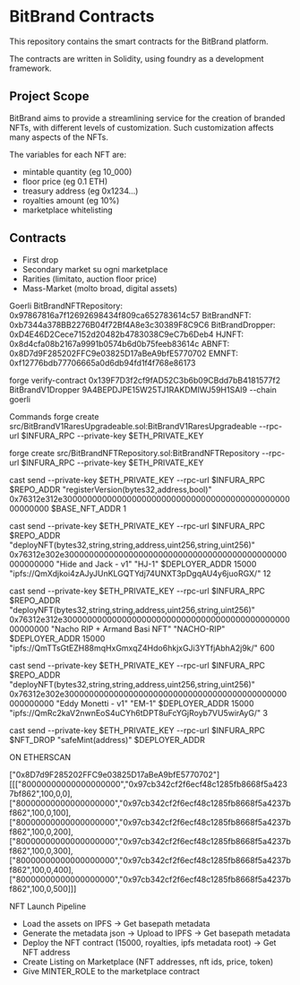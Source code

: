 # BitBrand Contracts
This repository contains the smart contracts for the BitBrand platform.

The contracts are written in Solidity, using foundry as a development framework.

## Project Scope

BitBrand aims to provide a streamlining service for the creation of branded NFTs, with different levels of customization.
Such customization affects many aspects of the NFTs.

The variables for each NFT are:
- mintable quantity (eg 10_000)
- floor price (eg 0.1 ETH)
- treasury address (eg 0x1234...)
- royalties amount (eg 10%)
- marketplace whitelisting

## Contracts

- First drop
- Secondary market su ogni marketplace
- Rarities (limitato, auction floor price)
- Mass-Market (molto broad, digital assets)

Goerli
BitBrandNFTRepository: 0x97867816a7f12692698434f809ca652783614c57
BitBrandNFT: 0xb7344a378BB2276B04f72Bf4A8e3c30389F8C9C6
BitBrandDropper: 0xD4E46D2Cece7152d20482b4783038C9eC7b6Deb4
HJNFT: 0x8d4cfa08b2167a9991b0574b6d0b75feeb83614c
ABNFT: 0x8D7d9F285202FFC9e03825D17aBeA9bfE5770702
EMNFT: 0xf12776bdb77706665a0d6db94fd1f4f768e86173

forge verify-contract 0x139F7D3f2cf9fAD52C3b6b09CBdd7bB4181577f2 BitBrandV1Dropper 9A4BEPDJPE15W25TJ1RAKDMIWJ59H1SAI9 --chain goerli

Commands
forge create src/BitBrandV1RaresUpgradeable.sol:BitBrandV1RaresUpgradeable --rpc-url $INFURA_RPC --private-key $ETH_PRIVATE_KEY

forge create src/BitBrandNFTRepository.sol:BitBrandNFTRepository --rpc-url $INFURA_RPC --private-key $ETH_PRIVATE_KEY

cast send --private-key $ETH_PRIVATE_KEY --rpc-url $INFURA_RPC $REPO_ADDR "registerVersion(bytes32,address,bool)" 0x76312e312e300000000000000000000000000000000000000000000000000000 $BASE_NFT_ADDR 1

cast send --private-key $ETH_PRIVATE_KEY --rpc-url $INFURA_RPC $REPO_ADDR "deployNFT(bytes32,string,string,address,uint256,string,uint256)" 0x76312e302e300000000000000000000000000000000000000000000000000000 "Hide and Jack - v1" "HJ-1" $DEPLOYER_ADDR 15000 "ipfs://QmXdjkoi4zAJyJUnKLGQTYdj74UNXT3pDgqAU4y6juoRGX/" 12

cast send --private-key $ETH_PRIVATE_KEY --rpc-url $INFURA_RPC $REPO_ADDR "deployNFT(bytes32,string,string,address,uint256,string,uint256)" 0x76312e312e300000000000000000000000000000000000000000000000000000 "Nacho RIP + Armand Basi NFT" "NACHO-RIP" $DEPLOYER_ADDR 15000 "ipfs://QmTTsGtEZH88mqHxGmxqZ4Hdo6hkjxGJi3YTfjAbhA2j9k/" 600

cast send --private-key $ETH_PRIVATE_KEY --rpc-url $INFURA_RPC $REPO_ADDR "deployNFT(bytes32,string,string,address,uint256,string,uint256)" 0x76312e302e300000000000000000000000000000000000000000000000000000 "Eddy Monetti - v1" "EM-1" $DEPLOYER_ADDR 15000 "ipfs://QmRc2kaV2nwnEoS4uCYh6tDPT8uFcYGjRoyb7VU5wirAyG/" 3

cast send --private-key $ETH_PRIVATE_KEY --rpc-url $INFURA_RPC $NFT_DROP "safeMint(address)" $DEPLOYER_ADDR


ON ETHERSCAN

["0x8D7d9F285202FFC9e03825D17aBeA9bfE5770702"]
[[["80000000000000000000","0x97cb342cf2f6ecf48c1285fb8668f5a4237bf862",100,0,0],["80000000000000000000","0x97cb342cf2f6ecf48c1285fb8668f5a4237bf862",100,0,100],["80000000000000000000","0x97cb342cf2f6ecf48c1285fb8668f5a4237bf862",100,0,200],["80000000000000000000","0x97cb342cf2f6ecf48c1285fb8668f5a4237bf862",100,0,300],["80000000000000000000","0x97cb342cf2f6ecf48c1285fb8668f5a4237bf862",100,0,400],["80000000000000000000","0x97cb342cf2f6ecf48c1285fb8668f5a4237bf862",100,0,500]]]


NFT Launch Pipeline
- Load the assets on IPFS -> Get basepath metadata
- Generate the metadata json -> Upload to IPFS -> Get basepath metadata
- Deploy the NFT contract (15000, royalties, ipfs metadata root) -> Get NFT address
- Create Listing on Marketplace (NFT addresses, nft ids, price, token)
- Give MINTER_ROLE to the marketplace contract